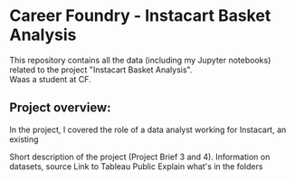 # Career Foundry - Instacart Basket Analysis
This repository contains all the data (including my Jupyter notebooks) related to the project "Instacart Basket Analysis". <br>
Waas a student at CF.

## Project overview:
In the project, I covered the role of a data analyst working for Instacart, an existing 

Short description of the project (Project Brief 3 and 4).
Information on datasets, source
Link to Tableau Public 
Explain what's in the folders
